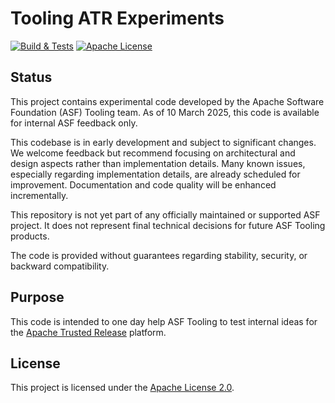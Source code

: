 # Tooling ATR Experiments

<a href="https://github.com/apache/tooling-trusted-release/actions/workflows/build.yml?query=branch%3Amain"><img alt="Build & Tests" src="https://github.com/apache/tooling-trusted-release/actions/workflows/build.yml/badge.svg?branch=main" /></a>
<a href="https://github.com/apache/tooling-trusted-release/blob/main/LICENSE"><img alt="Apache License" src="https://img.shields.io/github/license/apache/tooling-trusted-release" /></a>

## Status

This project contains experimental code developed by the Apache Software Foundation (ASF) Tooling team. As of 10 March 2025, this code is available for internal ASF feedback only.

This codebase is in early development and subject to significant changes. We welcome feedback but recommend focusing on architectural and design aspects rather than implementation details. Many known issues, especially regarding implementation details, are already scheduled for improvement. Documentation and code quality will be enhanced incrementally.

This repository is not yet part of any officially maintained or supported ASF project. It does not represent final technical decisions for future ASF Tooling products.

The code is provided without guarantees regarding stability, security, or backward compatibility.

## Purpose

This code is intended to one day help ASF Tooling to test internal ideas for the [Apache Trusted Release](https://github.com/apache/tooling-docs/blob/main/apache-trusted-release/requirements.md) platform.

## License

This project is licensed under the [Apache License 2.0](LICENSE).
